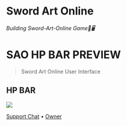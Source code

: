 # Sword Art Online


*Building Sword-Art-Online Game🔌🖥️*

# SAO HP BAR PREVIEW

> Sword Art Online User Interface

## HP BAR

![](https://user-images.githubusercontent.com/22412567/51440610-d78d9b80-1d03-11e9-8589-1f8cd85943c7.jpg)

[Support Chat](https://telegram.me/Koyuki_Support) • [Owner](https://telegram.me/Awesome-Prince)
